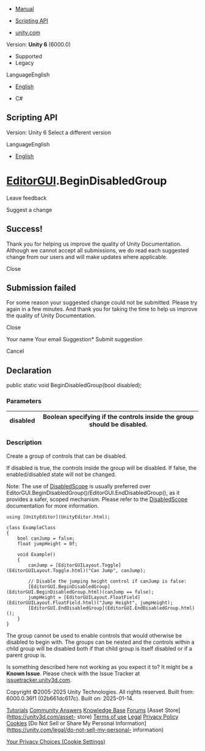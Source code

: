 [ ]()

  * [Manual](../Manual/index.html)
  * [Scripting API](../ScriptReference/index.html)

  * [unity.com](https://unity.com/)

Version: **Unity 6** (6000.0)

  * Supported
  * Legacy

LanguageEnglish

  * [English]()

  * C#

[ ](https://docs.unity3d.com)

## Scripting API

Version: Unity 6 Select a different version

LanguageEnglish

  * [English]()

#  [EditorGUI](EditorGUI.html).BeginDisabledGroup

Leave feedback

Suggest a change

## Success!

Thank you for helping us improve the quality of Unity Documentation. Although
we cannot accept all submissions, we do read each suggested change from our
users and will make updates where applicable.

Close

## Submission failed

For some reason your suggested change could not be submitted. Please <a>try
again</a> in a few minutes. And thank you for taking the time to help us
improve the quality of Unity Documentation.

Close

Your name Your email Suggestion* Submit suggestion

Cancel

[ ]()

## Declaration

public static void BeginDisabledGroup(bool disabled);

### Parameters

disabled | Boolean specifying if the controls inside the group should be disabled.  
---|---  
  
### Description

Create a group of controls that can be disabled.

If disabled is true, the controls inside the group will be disabled. If false,
the enabled/disabled state will not be changed.  
  
Note: The use of [DisabledScope](EditorGUI.DisabledScope.html) is usually
preferred over EditorGUI.BeginDisabledGroup()/EditorGUI.EndDisabledGroup(), as
it provides a safer, scoped mechanism. Please refer to the
[DisabledScope](EditorGUI.DisabledScope.html) documentation for more
information.

    
    
    using [UnityEditor](UnityEditor.html);  
      
    class ExampleClass
    {
        bool canJump = false;
        float jumpHeight = 0f;  
      
        void Example()
        {
            canJump = [EditorGUILayout.Toggle](EditorGUILayout.Toggle.html)("Can Jump", canJump);  
      
            // Disable the jumping height control if canJump is false:
            [EditorGUI.BeginDisabledGroup](EditorGUI.BeginDisabledGroup.html)(canJump == false);
            jumpHeight = [EditorGUILayout.FloatField](EditorGUILayout.FloatField.html)("Jump Height", jumpHeight);
            [EditorGUI.EndDisabledGroup](EditorGUI.EndDisabledGroup.html)();
        }
    }
    

The group cannot be used to enable controls that would otherwise be disabled
to begin with. The groups can be nested and the controls within a child group
will be disabled both if that child group is itself disabled or if a parent
group is.

Is something described here not working as you expect it to? It might be a
**Known Issue**. Please check with the Issue Tracker at
[issuetracker.unity3d.com](https://issuetracker.unity3d.com).

Copyright ©2005-2025 Unity Technologies. All rights reserved. Built from:
6000.0.36f1 (02b661dc617c). Built on: 2025-01-14.

[Tutorials](https://unity3d.com/learn) [Community
Answers](https://answers.unity3d.com) [Knowledge
Base](https://support.unity3d.com/hc/en-us)
[Forums](https://forum.unity3d.com) [Asset Store](https://unity3d.com/asset-
store) [Terms of use](https://docs.unity3d.com/Manual/TermsOfUse.html)
[Legal](https://unity.com/legal) [Privacy
Policy](https://unity.com/legal/privacy-policy)
[Cookies](https://unity.com/legal/cookie-policy) [Do Not Sell or Share My
Personal Information](https://unity.com/legal/do-not-sell-my-personal-
information)

[Your Privacy Choices (Cookie Settings)](javascript:void\(0\);)

